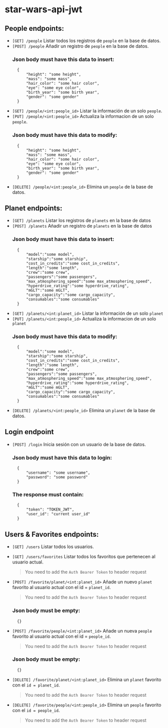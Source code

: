 # star-wars-api-jwt
## People endpoints:
- `[GET] /people` Listar todos los registros de `people` en la base de datos.
- `[POST] /people` Añadir un registro de  `people` en la base de datos.
    ### Json body must have this data to insert:
        {
            "height": "some height",
            "mass": "some mass",
            "hair_color": "some hair color",
            "eye": "some eye color",
            "birth_year": "some birth year",       
            "gender": "some gender"
        }
- `[GET] /people/<int:people_id>` Listar la información de un solo `people`.
- `[PUT] /people/<int:people_id>` Actualiza la informacion de un solo `people`.
    ### Json body must have this data to modify:
        {
            "height": "some height",
            "mass": "some mass",
            "hair_color": "some hair color",
            "eye": "some eye color",
            "birth_year": "some birth year",       
            "gender": "some gender"
        }
- `[DELETE] /people/<int:people_id>` Elimina un `people` de la base de datos.
## Planet endpoints:
- `[GET] /planets` Listar los registros de `planets` en la base de datos
- `[POST] /planets` Añadir un registro de  `planets` en la base de datos
    ### Json body must have this data to insert:
        {
            "model":"some model",
	        "starship":"some starship",
	        "cost_in_credits":"some cost_in_credits",
	        "length":"some length",
	        "crew":"some crew",
	        "passengers":"some passengers",
	        "max_atmosphering_speed":"some max_atmosphering_speed",
	        "hyperdrive_rating":"some hyperdrive_rating",
	        "mGLT":"some mGLT",
	        "cargo_capacity":"some cargo_capacity",
	        "consumables":"some consumables"
        }
- `[GET] /planets/<int:planet_id>` Listar la información de un solo `planet`
- `[PUT] /planets/<int:people_id>` Actualiza la informacion de un solo `planet`
    ### Json body must have this data to modify:
        {
            "model":"some model",
	        "starship":"some starship",
	        "cost_in_credits":"some cost_in_credits",
	        "length":"some length",
	        "crew":"some crew",
	        "passengers":"some passengers",
	        "max_atmosphering_speed":"some max_atmosphering_speed",
	        "hyperdrive_rating":"some hyperdrive_rating",
	        "mGLT":"some mGLT",
	        "cargo_capacity":"some cargo_capacity",
	        "consumables":"some consumables"
        }
- `[DELETE] /planets/<int:people_id>` Elimina un `planet` de la base de datos.
## Login endpoint
- `[POST] /login` Inicia sesión con un usuario de la base de datos.
    ### Json body must have this data to login:
        {
            "username": "some username",
            "password": "some password"
        }
    ### The response must contain:
        {
            "token": "TOKEN_JWT",
            "user_id": "current user_id"
        }
## Users & Favorites endpoints:
- `[GET] /users` Listar todos los usuarios.
- `[GET] /users/favorites` Listar todos los favoritos que pertenecen al usuario actual.
    > You need to add the `Auth Bearer Token` to header request 

- `[POST] /favorite/planet/<int:planet_id>` Añade un nuevo `planet` favorito al usuario actual con el id = `planet_id`.
    > You need to add the `Auth Bearer Token` to header request 
    ### Json body must be empty:
        {}
- `[POST] /favorite/people/<int:planet_id>` Añade un nueva `people` favorito al usuario actual con el id = `people_id`.
    > You need to add the `Auth Bearer Token` to header request 
    ### Json body must be empty:
        {}
- `[DELETE] /favorite/planet/<int:planet_id>` Elimina un `planet` favorito con el `id = planet_id`.
    > You need to add the `Auth Bearer Token` to header request 
- `[DELETE] /favorite/people/<int:people_id>` Elimina un `people` favorito con el `id = people_id`.
    > You need to add the `Auth Bearer Token` to header request 
